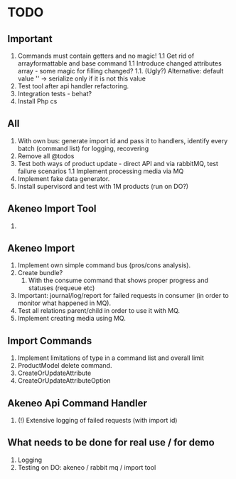 # TODO

## Important
1. Commands must contain getters and no magic! 
    1.1 Get rid of arrayformattable and base command
    1.1 Introduce changed attributes array - some magic for filling changed?
    1.1. (Ugly?) Alternative: default value '<UNSET>' -> serialize only if it is not this value
1. Test tool after api handler refactoring.
1. Integration tests - behat?
1. Install Php cs

## All
1. With own bus: generate import id and pass it to handlers, identify every batch (command list) for logging, recovering
1. Remove all @todos
1. Test both ways of product update - direct API and via rabbitMQ, test failure scenarios
    1.1 Implement processing media via MQ
1. Implement fake data generator.
1. Install supervisord and test with 1M products (run on DO?)

## Akeneo Import Tool

1.

## Akeneo Import
1. Implement own simple command bus (pros/cons analysis).
1. Create bundle?
    1. With the consume command that shows proper progress and statuses (requeue etc)
1. Important: journal/log/report for failed requests in consumer (in order to monitor what happened in MQ).
1. Test all relations parent/child in order to use it with MQ.
1. Implement creating media using MQ.

## Import Commands

1. Implement limitations of type in a command list and overall limit
1. ProductModel delete command.
1. CreateOrUpdateAttribute
1. CreateOrUpdateAttributeOption


## Akeneo Api Command Handler

1. (!) Extensive logging of failed requests (with import id)


## What needs to be done for real use / for demo

1. Logging
2. Testing on DO: akeneo / rabbit mq / import tool  
